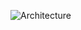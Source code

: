 ![Architecture](https://user-images.githubusercontent.com/89735931/133622913-edfe89bf-28c4-42b4-a16a-b794b3f14184.jpeg)
